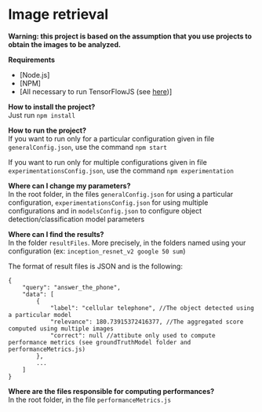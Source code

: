 # Image retrieval


**Warning: this project is based on the assumption that you use projects to obtain the images to be analyzed.**


**Requirements** <br/>
- [Node.js]
- [NPM]
- [All necessary to run TensorFlowJS (see [here](https://github.com/tensorflow/tfjs/blob/master/tfjs-node/README.md))]

**How to install the project?** <br/>
Just run ```npm install```

**How to run the project?** <br/>
If you want to run only for a particular configuration given in file ``generalConfig.json``, use the command ```npm start```

If you want to run only for multiple configurations given in file ``experimentationsConfig.json``, use the command ```npm experimentation```

**Where can I change my parameters?** <br/>
In the root folder, in the files ```generalConfig.json``` for using a particular configuration, ``experimentationsConfig.json`` for using multiple configurations and in ``modelsConfig.json`` to configure object detection/classification model parameters

**Where can I find the results?** <br/>
In the folder ``resultFiles``. More precisely, in the folders named using your configuration (ex: ``inception_resnet_v2 google 50 sum``)

The format of result files is JSON and is the following:
```
{
    "query": "answer_the_phone",
    "data": [
        {
            "label": "cellular telephone", //The object detected using a particular model
            "relevance": 180.73915372416377, //The aggregated score computed using multiple images
            "correct": null //attibute only used to compute performance metrics (see groundTruthModel folder and performanceMetrics.js)
        },
        ...
    ]
}
```


**Where are the files responsible for computing performances?** <br/>
In the root folder, in the file ``performanceMetrics.js``